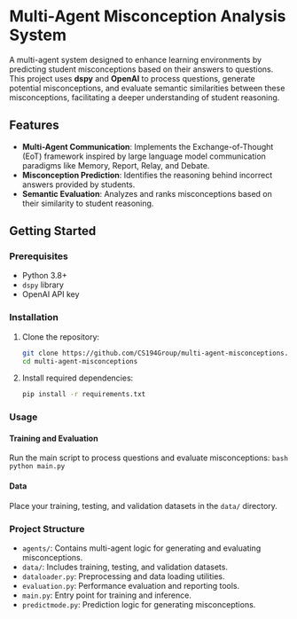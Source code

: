 # Multi-Agent Misconception Analysis System

A multi-agent system designed to enhance learning environments by predicting student misconceptions based on their answers to questions. This project uses **dspy** and **OpenAI** to process questions, generate potential misconceptions, and evaluate semantic similarities between these misconceptions, facilitating a deeper understanding of student reasoning.

## Features

- **Multi-Agent Communication**: Implements the Exchange-of-Thought (EoT) framework inspired by large language model communication paradigms like Memory, Report, Relay, and Debate.
- **Misconception Prediction**: Identifies the reasoning behind incorrect answers provided by students.
- **Semantic Evaluation**: Analyzes and ranks misconceptions based on their similarity to student reasoning.

## Getting Started

### Prerequisites

- Python 3.8+
- `dspy` library
- OpenAI API key

### Installation

1. Clone the repository:

   ```bash
   git clone https://github.com/CS194Group/multi-agent-misconceptions.git
   cd multi-agent-misconceptions
   ```

2. Install required dependencies:
   ```bash
   pip install -r requirements.txt
   ```

### Usage

#### Training and Evaluation

Run the main script to process questions and evaluate misconceptions:
`bash
    python main.py
    `

#### Data

Place your training, testing, and validation datasets in the `data/` directory.

### Project Structure

- `agents/`: Contains multi-agent logic for generating and evaluating misconceptions.
- `data/`: Includes training, testing, and validation datasets.
- `dataloader.py`: Preprocessing and data loading utilities.
- `evaluation.py`: Performance evaluation and reporting tools.
- `main.py`: Entry point for training and inference.
- `predictmode.py`: Prediction logic for generating misconceptions.